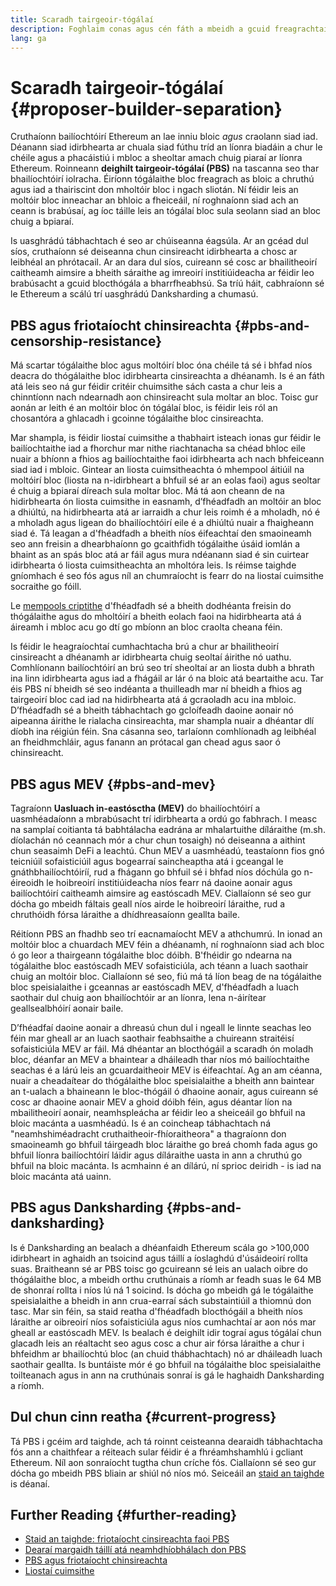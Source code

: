 ```yaml
---
title: Scaradh tairgeoir-tógálaí
description: Foghlaim conas agus cén fáth a mbeidh a gcuid freagrachtaí blocthógála agus blocchraolacháin á scoilteadh ag bailíochtóirí Ethereum.
lang: ga
---
```


# Scaradh tairgeoir-tógálaí {#proposer-builder-separation}

Cruthaíonn bailíochtóirí Ethereum an lae inniu bloic _agus_ craolann siad iad. Déanann siad idirbhearta ar chuala siad fúthu tríd an líonra biadáin a chur le chéile agus a phacáistiú i mbloc a sheoltar amach chuig piaraí ar líonra Ethereum. Roinneann **deighilt tairgeoir-tógálaí (PBS)** na tascanna seo thar bhailíochtóirí iolracha. Éiríonn tógálaithe bloc freagrach as bloic a chruthú agus iad a thairiscint don mholtóir bloc i ngach sliotán. Ní féidir leis an moltóir bloc inneachar an bhloic a fheiceáil, ní roghnaíonn siad ach an ceann is brabúsaí, ag íoc táille leis an tógálaí bloc sula seolann siad an bloc chuig a bpiaraí.

Is uasghrádú tábhachtach é seo ar chúiseanna éagsúla. Ar an gcéad dul síos, cruthaíonn sé deiseanna chun cinsireacht idirbhearta a chosc ar leibhéal an phrótacail. Ar an dara dul síos, cuireann sé cosc ​​ar bhailitheoirí caitheamh aimsire a bheith sáraithe ag imreoirí institiúideacha ar féidir leo brabúsacht a gcuid blocthógála a bharrfheabhsú. Sa tríú háit, cabhraíonn sé le Ethereum a scálú trí uasghrádú Danksharding a chumasú.

## PBS agus friotaíocht chinsireachta {#pbs-and-censorship-resistance}

Má scartar tógálaithe bloc agus moltóirí bloc óna chéile tá sé i bhfad níos deacra do thógálaithe bloc idirbhearta cinsireachta a dhéanamh. Is é an fáth atá leis seo ná gur féidir critéir chuimsithe sách casta a chur leis a chinntíonn nach ndearnadh aon chinsireacht sula moltar an bloc. Toisc gur aonán ar leith é an moltóir bloc ón tógálaí bloc, is féidir leis ról an chosantóra a ghlacadh i gcoinne tógálaithe bloc cinsireachta.

Mar shampla, is féidir liostaí cuimsithe a thabhairt isteach ionas gur féidir le bailíochtaithe iad a fhorchur mar nithe riachtanacha sa chéad bhloc eile nuair a bhíonn a fhios ag bailíochtaithe faoi idirbhearta ach nach bhfeiceann siad iad i mbloic. Gintear an liosta cuimsitheachta ó mhempool áitiúil na moltóirí bloc (liosta na n-idirbheart a bhfuil sé ar an eolas faoi) agus seoltar é chuig a bpiaraí díreach sula moltar bloc. Má tá aon cheann de na hidirbhearta ón liosta cuimsithe in easnamh, d’fhéadfadh an moltóir an bloc a dhiúltú, na hidirbhearta atá ar iarraidh a chur leis roimh é a mholadh, nó é a mholadh agus ligean do bhailíochtóirí eile é a dhiúltú nuair a fhaigheann siad é. Tá leagan a d'fhéadfadh a bheith níos éifeachtaí den smaoineamh seo ann freisin a dhearbhaíonn go gcaithfidh tógálaithe úsáid iomlán a bhaint as an spás bloc atá ar fáil agus mura ndéanann siad é sin cuirtear idirbhearta ó liosta cuimsitheachta an mholtóra leis. Is réimse taighde gníomhach é seo fós agus níl an chumraíocht is fearr do na liostaí cuimsithe socraithe go fóill.

Le [mempools criptithe](https://www.youtube.com/watch?v=fHDjgFcha0M&list=PLpktWkixc1gUqkyc1-iE6TT0RWQTBJELe&index=3) d'fhéadfadh sé a bheith dodhéanta freisin do thógálaithe agus do mholtóirí a bheith eolach faoi na hidirbhearta atá á áireamh i mbloc acu go dtí go mbíonn an bloc craolta cheana féin.

<ExpandableCard title="Cad iad na cineálacha cinsireachta a réitíonn PBS?" eventCategory="/roadmap/pbs" eventName="clicked what kinds of censorship does PBS solve?">

Is féidir le heagraíochtaí cumhachtacha brú a chur ar bhailitheoirí cinsireacht a dhéanamh ar idirbhearta chuig seoltaí áirithe nó uathu. Comhlíonann bailíochtóirí an brú seo trí sheoltaí ar an liosta dubh a bhrath ina linn idirbhearta agus iad a fhágáil ar lár ó na bloic atá beartaithe acu. Tar éis PBS ní bheidh sé seo indéanta a thuilleadh mar ní bheidh a fhios ag tairgeoirí bloc cad iad na hidirbhearta atá á gcraoladh acu ina mbloic. D’fhéadfadh sé a bheith tábhachtach go gcloífeadh daoine aonair nó aipeanna áirithe le rialacha cinsireachta, mar shampla nuair a dhéantar dlí díobh ina réigiún féin. Sna cásanna seo, tarlaíonn comhlíonadh ag leibhéal an fheidhmchláir, agus fanann an prótacal gan chead agus saor ó chinsireacht.

</ExpandableCard>

## PBS agus MEV {#pbs-and-mev}

Tagraíonn **Uasluach in-eastósctha (MEV)** do bhailíochtóirí a uasmhéadaíonn a mbrabúsacht trí idirbhearta a ordú go fabhrach. I measc na samplaí coitianta tá babhtálacha eadrána ar mhalartuithe díláraithe (m.sh. díolachán nó ceannach mór a chur chun tosaigh) nó deiseanna a aithint chun seasaimh DeFi a leachtú. Chun MEV a uasmhéadú, teastaíonn fios gnó teicniúil sofaisticiúil agus bogearraí saincheaptha atá i gceangal le gnáthbhailíochtóiríí, rud a fhágann go bhfuil sé i bhfad níos dóchúla go n-éireoidh le hoibreoirí institiúideacha níos fearr ná daoine aonair agus bailíochtóirí caitheamh aimsire ag eastóscadh MEV. Ciallaíonn sé seo gur dócha go mbeidh fáltais geall níos airde le hoibreoirí láraithe, rud a chruthóidh fórsa láraithe a dhídhreasaíonn geallta baile.

Réitíonn PBS an fhadhb seo trí eacnamaíocht MEV a athchumrú. In ionad an moltóir bloc a chuardach MEV féin a dhéanamh, ní roghnaíonn siad ach bloc ó go leor a thairgeann tógálaithe bloc dóibh. B'fhéidir go ndearna na tógálaithe bloc eastóscadh MEV sofaisticiúla, ach téann a luach saothair chuig an moltóir bloc. Ciallaíonn sé seo, fiú má tá líon beag de na tógálaithe bloc speisialaithe i gceannas ar eastóscadh MEV, d'fhéadfadh a luach saothair dul chuig aon bhailíochtóir ar an líonra, lena n-áirítear geallsealbhóirí aonair baile.

<ExpandableCard title="Cén fáth a bhfuil sé ceart go leor blocthógáil a lárú?" eventCategory="/roadmap/pbs" eventName="clicked why is it OK to centralize block building?">

D’fhéadfaí daoine aonair a dhreasú chun dul i ngeall le linnte seachas leo féin mar gheall ar an luach saothair feabhsaithe a chuireann straitéisí sofaisticiúla MEV ar fáil. Má dhéantar an blocthógáil a scaradh ón moladh bloc, déanfar an MEV a bhaintear a dháileadh thar níos mó bailíochtaithe seachas é a lárú leis an gcuardaitheoir MEV is éifeachtaí. Ag an am céanna, nuair a cheadaítear do thógálaithe bloc speisialaithe a bheith ann baintear an t-ualach a bhaineann le bloc-thógáil ó dhaoine aonair, agus cuireann sé cosc ​​​​ar dhaoine aonair MEV a ghoid dóibh féin, agus déantar líon na mbailitheoirí aonair, neamhspleácha ar féidir leo a sheiceáil go bhfuil na bloic macánta a uasmhéadú. Is é an coincheap tábhachtach ná "neamhshiméadracht cruthaitheoir-fhíoraitheora" a thagraíonn don smaoineamh go bhfuil táirgeadh bloc láraithe go breá chomh fada agus go bhfuil líonra bailíochtóirí láidir agus díláraithe uasta in ann a chruthú go bhfuil na bloic macánta. Is acmhainn é an dílárú, ní sprioc deiridh - is iad na bloic macánta atá uainn.
</ExpandableCard>

## PBS agus Danksharding {#pbs-and-danksharding}

Is é Danksharding an bealach a dhéanfaidh Ethereum scála go >100,000 idirbheart in aghaidh an tsoicind agus táillí a íoslaghdú d'úsáideoirí rollta suas. Braitheann sé ar PBS toisc go gcuireann sé leis an ualach oibre do thógálaithe bloc, a mbeidh orthu cruthúnais a ríomh ar feadh suas le 64 MB de shonraí rollta i níos lú ná 1 soicind. Is dócha go mbeidh gá le tógálaithe speisialaithe a bheidh in ann crua-earraí sách substaintiúil a thiomnú don tasc. Mar sin féin, sa staid reatha d'fhéadfadh blocthógáil a bheith níos láraithe ar oibreoirí níos sofaisticiúla agus níos cumhachtaí ar aon nós mar gheall ar eastóscadh MEV. Is bealach é deighilt idir tograí agus tógálaí chun glacadh leis an réaltacht seo agus cosc ​​a chur air fórsa láraithe a chur i bhfeidhm ar bhailíochtú bloc (an chuid thábhachtach) nó ar dháileadh luach saothair geallta. Is buntáiste mór é go bhfuil na tógálaithe bloc speisialaithe toilteanach agus in ann na cruthúnais sonraí is gá le haghaidh Danksharding a ríomh.

## Dul chun cinn reatha {#current-progress}

Tá PBS i gcéim ard taighde, ach tá roinnt ceisteanna dearaidh tábhachtacha fós ann a chaithfear a réiteach sular féidir é a fhréamhshamhlú i gcliant Ethereum. Níl aon sonraíocht tugtha chun críche fós. Ciallaíonn sé seo gur dócha go mbeidh PBS bliain ar shiúl nó níos mó. Seiceáil an [staid an taighde](https://notes.ethereum.org/@vbuterin/pbs_censorship_resistance) is déanaí.

## Further Reading {#further-reading}

- [Staid an taighde: friotaíocht cinsireachta faoi PBS](https://notes.ethereum.org/@vbuterin/pbs_censorship_resistance)
- [Dearaí margaidh táillí atá neamhdhíobhálach don PBS](https://ethresear.ch/t/proposer-block-builder-separation-friendly-fee-market-designs/9725)
- [PBS agus friotaíocht chinsireachta](https://notes.ethereum.org/@fradamt/H1TsYRfJc#Secondary-auctions)
- [Liostaí cuimsithe](https://notes.ethereum.org/@fradamt/H1ZqdtrBF)
